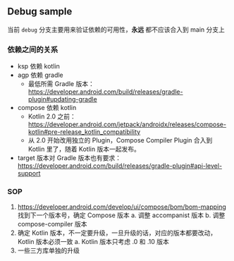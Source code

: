 ## Debug sample
当前 `debug` 分支主要用来验证依赖的可用性，**永远** 都不应该合入到 main 分支上

### 依赖之间的关系
- ksp 依赖 kotlin
- agp 依赖 gradle
  - 最低所需 Gradle 版本：https://developer.android.com/build/releases/gradle-plugin#updating-gradle
- compose 依赖 kotlin
  - Kotlin 2.0 之前：https://developer.android.com/jetpack/androidx/releases/compose-kotlin#pre-release_kotlin_compatibility
  - 从 2.0 开始改用独立的 Plugin，Compose Compiler Plugin 合入到 Kotlin 里了，随着 Kotlin 版本一起发布。
- target 版本对 Gradle 版本也有要求：https://developer.android.com/build/releases/gradle-plugin#api-level-support

### SOP
1. https://developer.android.com/develop/ui/compose/bom/bom-mapping 找到下一个版本号，确定 Compose 版本
   a. 调整 accompanist 版本
   b. 调整 compose-compiler 版本
2. 确定 Kotlin 版本，不一定要升级，一旦升级的话，对应的版本都要改动，Kotlin 版本必须一致
   a. Kotlin 版本只考虑 .0 和 .10 版本
3. 一些三方库单独的升级